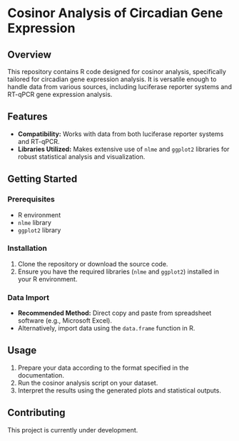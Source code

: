 
# Cosinor Analysis of Circadian Gene Expression

## Overview
This repository contains R code designed for cosinor analysis, specifically tailored for circadian gene expression analysis. It is versatile enough to handle data from various sources, including luciferase reporter systems and RT-qPCR gene expression analysis.

## Features
- **Compatibility:** Works with data from both luciferase reporter systems and RT-qPCR.
- **Libraries Utilized:** Makes extensive use of `nlme` and `ggplot2` libraries for robust statistical analysis and visualization.

## Getting Started

### Prerequisites
- R environment
- `nlme` library
- `ggplot2` library

### Installation
1. Clone the repository or download the source code.
2. Ensure you have the required libraries (`nlme` and `ggplot2`) installed in your R environment.

### Data Import
- **Recommended Method:** Direct copy and paste from spreadsheet software (e.g., Microsoft Excel).
- Alternatively, import data using the `data.frame` function in R.

## Usage
1. Prepare your data according to the format specified in the documentation.
2. Run the cosinor analysis script on your dataset.
3. Interpret the results using the generated plots and statistical outputs.

## Contributing
This project is currently under development.